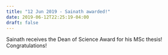 ```yaml
---
title: "12 Jun 2019 - Sainath awarded!"
date: 2019-06-12T22:25:19-04:00
draft: false
---
```


Sainath receives the Dean of Science Award for his MSc thesis! Congratulations!
